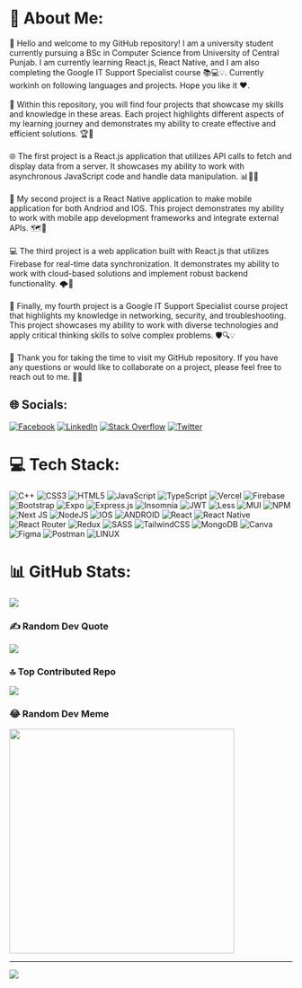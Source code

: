 # 💫 About Me:
👋 Hello and welcome to my GitHub repository! I am a university student currently pursuing a BSc in Computer Science from University of Central Punjab. I am currently learning React.js, React Native, and I am also completing the Google IT Support Specialist course 📚💻💡. Currently workinh on following languages and projects. Hope you like it ❤.<br><br>🚀 Within this repository, you will find four projects that showcase my skills and knowledge in these areas. Each project highlights different aspects of my learning journey and demonstrates my ability to create effective and efficient solutions. 🏆💪<br><br>🌐 The first project is a React.js application that utilizes API calls to fetch and display data from a server. It showcases my ability to work with asynchronous JavaScript code and handle data manipulation. 📊👨‍💻<br><br>📱 My second project is a React Native application to make mobile application for both Andriod and IOS. This project demonstrates my ability to work with mobile app development frameworks and integrate external APIs. 🗺️📲<br><br>💻 The third project is a web application built with React.js that utilizes Firebase for real-time data synchronization. It demonstrates my ability to work with cloud-based solutions and implement robust backend functionality. 🌩️🔧<br><br>🔧 Finally, my fourth project is a Google IT Support Specialist course project that highlights my knowledge in networking, security, and troubleshooting. This project showcases my ability to work with diverse technologies and apply critical thinking skills to solve complex problems. 🛡️🔍💡<br><br>🙏 Thank you for taking the time to visit my GitHub repository. If you have any questions or would like to collaborate on a project, please feel free to reach out to me. 🤝📩


## 🌐 Socials:
[![Facebook](https://img.shields.io/badge/Facebook-%231877F2.svg?logo=Facebook&logoColor=white)](https://facebook.com/Abdul.Hadi.1010) [![LinkedIn](https://img.shields.io/badge/LinkedIn-%230077B5.svg?logo=linkedin&logoColor=white)](https://linkedin.com/in/abdulhadi-reactjs-native-itsupport-specialist/) [![Stack Overflow](https://img.shields.io/badge/-Stackoverflow-FE7A16?logo=stack-overflow&logoColor=white)](https://stackoverflow.com/users/user:21390723) [![Twitter](https://img.shields.io/badge/Twitter-%231DA1F2.svg?logo=Twitter&logoColor=white)](https://twitter.com/Abdul_Hadi_466) 

# 💻 Tech Stack:
![C++](https://img.shields.io/badge/c++-%2300599C.svg?style=for-the-badge&logo=c%2B%2B&logoColor=white) ![CSS3](https://img.shields.io/badge/css3-%231572B6.svg?style=for-the-badge&logo=css3&logoColor=white) ![HTML5](https://img.shields.io/badge/html5-%23E34F26.svg?style=for-the-badge&logo=html5&logoColor=white) ![JavaScript](https://img.shields.io/badge/javascript-%23323330.svg?style=for-the-badge&logo=javascript&logoColor=%23F7DF1E) ![TypeScript](https://img.shields.io/badge/typescript-%23007ACC.svg?style=for-the-badge&logo=typescript&logoColor=white) ![Vercel](https://img.shields.io/badge/vercel-%23000000.svg?style=for-the-badge&logo=vercel&logoColor=white) ![Firebase](https://img.shields.io/badge/firebase-%23039BE5.svg?style=for-the-badge&logo=firebase) ![Bootstrap](https://img.shields.io/badge/bootstrap-%23563D7C.svg?style=for-the-badge&logo=bootstrap&logoColor=white) ![Expo](https://img.shields.io/badge/expo-1C1E24?style=for-the-badge&logo=expo&logoColor=#D04A37) ![Express.js](https://img.shields.io/badge/express.js-%23404d59.svg?style=for-the-badge&logo=express&logoColor=%2361DAFB) ![Insomnia](https://img.shields.io/badge/Insomnia-black?style=for-the-badge&logo=insomnia&logoColor=5849BE) ![JWT](https://img.shields.io/badge/JWT-black?style=for-the-badge&logo=JSON%20web%20tokens) ![Less](https://img.shields.io/badge/less-2B4C80?style=for-the-badge&logo=less&logoColor=white) ![MUI](https://img.shields.io/badge/MUI-%230081CB.svg?style=for-the-badge&logo=material-ui&logoColor=white) ![NPM](https://img.shields.io/badge/NPM-%23000000.svg?style=for-the-badge&logo=npm&logoColor=white) ![Next JS](https://img.shields.io/badge/Next-black?style=for-the-badge&logo=next.js&logoColor=white) ![NodeJS](https://img.shields.io/badge/node.js-6DA55F?style=for-the-badge&logo=node.js&logoColor=white) ![IOS](https://img.shields.io/badge/IOS-%2320232a.svg?style=for-the-badge&logo=apple&logoColor=white) ![ANDROID](https://img.shields.io/badge/android-%2320232a.svg?style=for-the-badge&logo=android&logoColor=%a4c639) ![React](https://img.shields.io/badge/react-%2320232a.svg?style=for-the-badge&logo=react&logoColor=%2361DAFB) ![React Native](https://img.shields.io/badge/react_native-%2320232a.svg?style=for-the-badge&logo=react&logoColor=%2361DAFB) ![React Router](https://img.shields.io/badge/React_Router-CA4245?style=for-the-badge&logo=react-router&logoColor=white) ![Redux](https://img.shields.io/badge/redux-%23593d88.svg?style=for-the-badge&logo=redux&logoColor=white) ![SASS](https://img.shields.io/badge/SASS-hotpink.svg?style=for-the-badge&logo=SASS&logoColor=white) ![TailwindCSS](https://img.shields.io/badge/tailwindcss-%2338B2AC.svg?style=for-the-badge&logo=tailwind-css&logoColor=white) ![MongoDB](https://img.shields.io/badge/MongoDB-%234ea94b.svg?style=for-the-badge&logo=mongodb&logoColor=white) ![Canva](https://img.shields.io/badge/Canva-%2300C4CC.svg?style=for-the-badge&logo=Canva&logoColor=white) 	![Figma](https://img.shields.io/badge/figma-%23F24E1E.svg?style=for-the-badge&logo=figma&logoColor=white) ![Postman](https://img.shields.io/badge/Postman-FF6C37?style=for-the-badge&logo=postman&logoColor=white) ![LINUX](https://img.shields.io/badge/Linux-FCC624?style=for-the-badge&logo=linux&logoColor=black)
# 📊 GitHub Stats:
![](https://github-readme-streak-stats.herokuapp.com/?user=AbdulHadi1010&theme=dark&hide_border=false)<br/>

### ✍️ Random Dev Quote
![](https://quotes-github-readme.vercel.app/api?type=horizontal&theme=tokyonight)

### 🔝 Top Contributed Repo
![](https://github-contributor-stats.vercel.app/api?username=AbdulHadi1010&limit=5&theme=algolia&combine_all_yearly_contributions=true)

### 😂 Random Dev Meme
<img src='https://randommeme-five.vercel.app/' style="height: 400px;"/>

---
[![](https://visitcount.itsvg.in/api?id=AbdulHadi1010&icon=6&color=8)](https://visitcount.itsvg.in)

<!-- Proudly created with GPRM ( https://gprm.itsvg.in ) -->
